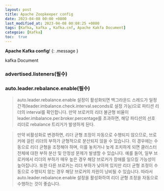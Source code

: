 ```yaml
---
layout: post
title: Apache Zoopkeeper config
date: 2023-04-08 00:00 +0800
last_modified_at: 2023-04-08 00:08:25 +0800
tags: [Kafka, kafka , Kafka.cnf, Apache Kakfa Document]
categoie: [Kafka]
toc:  true
---
```

**Apache Kafka config**!
{: .message }

kafka Document 

### advertised.listeners(필수)


### auto.leader.rebalance.enable(필수)

> auto.leader.rebalance.enable 설정이 활성화되면 백그라운드 스레드가 일정 간격(leader.imbalance.check.interval.seconds로 설정 가능)으로 파티션 리더의 interval를 확인합니다. 만약 브로커의 리더 불균형 비율이 leader.imbalance.per.broker.percentage를 초과하면, 해당 파티션의 선호 리더로 rebalance 트리거가 발생하게 된다.

> 만약 비활성화로 변경하면, 리더 균형 조정이 자동으로 수행되지 않으므로, 브로커에 걸린 리더의 부하가 균형적으로 분산되지 않을 수 있습니다. 이 경우에는 수동으로 리더 균형을 조정해야 하며, 이를 놓치거나 늦게 조치하게 되면 클러스터 전체에 대한 부하 분산 및 안정성 문제가 발생할 수 있습니다. 예를 들어, 일부 브로커에서 리더의 부하가 매우 높은 경우 해당 브로커가 장애를 일으킬 가능성이 높아집니다. 또한 다른 브로커는 리더 부하가 낮아져 있지만 리더 균형 조정이 수동으로 수행되지 않는 경우 해당 브로커의 자원이 낭비될 수 있습니다. 따라서 auto.leader.rebalance.enable 설정을 활성화하여 리더 균형 조정을 자동으로 수행하는 것이 좋습니다.